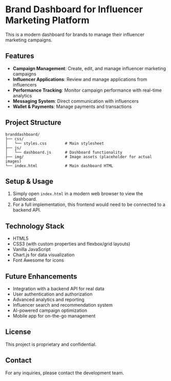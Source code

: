 # Brand Dashboard for Influencer Marketing Platform

This is a modern dashboard for brands to manage their influencer marketing campaigns.

## Features

- **Campaign Management**: Create, edit, and manage influencer marketing campaigns
- **Influencer Applications**: Review and manage applications from influencers
- **Performance Tracking**: Monitor campaign performance with real-time analytics
- **Messaging System**: Direct communication with influencers
- **Wallet & Payments**: Manage payments and transactions

## Project Structure

```
branddashboard/
├── css/
│   └── styles.css        # Main stylesheet
├── js/
│   └── dashboard.js      # Dashboard functionality
├── img/                  # Image assets (placeholder for actual images)
└── index.html            # Main dashboard HTML
```

## Setup & Usage

1. Simply open `index.html` in a modern web browser to view the dashboard.
2. For a full implementation, this frontend would need to be connected to a backend API.

## Technology Stack

- HTML5
- CSS3 (with custom properties and flexbox/grid layouts)
- Vanilla JavaScript
- Chart.js for data visualization
- Font Awesome for icons

## Future Enhancements

- Integration with a backend API for real data
- User authentication and authorization
- Advanced analytics and reporting
- Influencer search and recommendation system
- AI-powered campaign optimization
- Mobile app for on-the-go management

## License

This project is proprietary and confidential.

## Contact

For any inquiries, please contact the development team. 